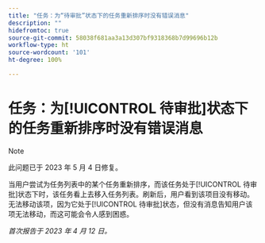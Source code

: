 ```yaml
---
title: "任务：为“待审批”状态下的任务重新排序时没有错误消息"
description: ""
hidefromtoc: true
source-git-commit: 58038f681aa3a13d307bf9318368b7d99696b12b
workflow-type: ht
source-wordcount: '101'
ht-degree: 100%

---
```



# 任务：为[!UICONTROL 待审批]状态下的任务重新排序时没有错误消息

>[!NOTE]
>
>此问题已于 2023 年 5 月 4 日修复。

当用户尝试为任务列表中的某个任务重新排序，而该任务处于[!UICONTROL 待审批]状态下时，该任务看上去移入任务列表。刷新后，用户看到该项目没有移动。无法移动该项，因为它处于[!UICONTROL 待审批]状态，但没有消息告知用户该项无法移动，而这可能会令人感到困惑。

_首次报告于 2023 年 4 月 12 日。_

